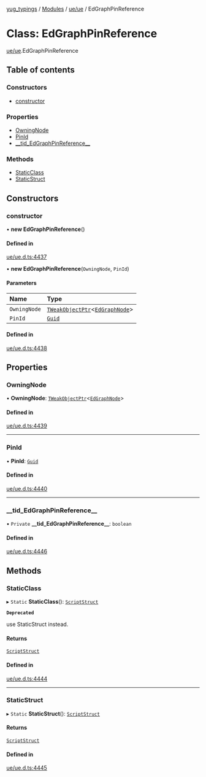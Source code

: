 [yug_typings](../README.md) / [Modules](../modules.md) / [ue/ue](../modules/ue_ue.md) / EdGraphPinReference

# Class: EdGraphPinReference

[ue/ue](../modules/ue_ue.md).EdGraphPinReference

## Table of contents

### Constructors

- [constructor](ue_ue.EdGraphPinReference.md#constructor)

### Properties

- [OwningNode](ue_ue.EdGraphPinReference.md#owningnode)
- [PinId](ue_ue.EdGraphPinReference.md#pinid)
- [\_\_tid\_EdGraphPinReference\_\_](ue_ue.EdGraphPinReference.md#__tid_edgraphpinreference__)

### Methods

- [StaticClass](ue_ue.EdGraphPinReference.md#staticclass)
- [StaticStruct](ue_ue.EdGraphPinReference.md#staticstruct)

## Constructors

### constructor

• **new EdGraphPinReference**()

#### Defined in

[ue/ue.d.ts:4437](https://github.com/YugMetaverse/yug_typings/blob/25cad34/ue/ue.d.ts#L4437)

• **new EdGraphPinReference**(`OwningNode`, `PinId`)

#### Parameters

| Name | Type |
| :------ | :------ |
| `OwningNode` | [`TWeakObjectPtr`](../modules/ue_puerts.md#tweakobjectptr)<[`EdGraphNode`](ue_ue.EdGraphNode.md)\> |
| `PinId` | [`Guid`](ue_ue_s.Guid.md) |

#### Defined in

[ue/ue.d.ts:4438](https://github.com/YugMetaverse/yug_typings/blob/25cad34/ue/ue.d.ts#L4438)

## Properties

### OwningNode

• **OwningNode**: [`TWeakObjectPtr`](../modules/ue_puerts.md#tweakobjectptr)<[`EdGraphNode`](ue_ue.EdGraphNode.md)\>

#### Defined in

[ue/ue.d.ts:4439](https://github.com/YugMetaverse/yug_typings/blob/25cad34/ue/ue.d.ts#L4439)

___

### PinId

• **PinId**: [`Guid`](ue_ue_s.Guid.md)

#### Defined in

[ue/ue.d.ts:4440](https://github.com/YugMetaverse/yug_typings/blob/25cad34/ue/ue.d.ts#L4440)

___

### \_\_tid\_EdGraphPinReference\_\_

• `Private` **\_\_tid\_EdGraphPinReference\_\_**: `boolean`

#### Defined in

[ue/ue.d.ts:4446](https://github.com/YugMetaverse/yug_typings/blob/25cad34/ue/ue.d.ts#L4446)

## Methods

### StaticClass

▸ `Static` **StaticClass**(): [`ScriptStruct`](ue_ue.ScriptStruct.md)

**`Deprecated`**

use StaticStruct instead.

#### Returns

[`ScriptStruct`](ue_ue.ScriptStruct.md)

#### Defined in

[ue/ue.d.ts:4444](https://github.com/YugMetaverse/yug_typings/blob/25cad34/ue/ue.d.ts#L4444)

___

### StaticStruct

▸ `Static` **StaticStruct**(): [`ScriptStruct`](ue_ue.ScriptStruct.md)

#### Returns

[`ScriptStruct`](ue_ue.ScriptStruct.md)

#### Defined in

[ue/ue.d.ts:4445](https://github.com/YugMetaverse/yug_typings/blob/25cad34/ue/ue.d.ts#L4445)
